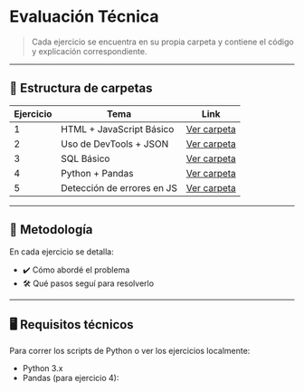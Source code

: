 # Evaluación Técnica

> Cada ejercicio se encuentra en su propia carpeta y contiene el código y explicación correspondiente.
---

## 📂 Estructura de carpetas

| Ejercicio | Tema                         | Link |
|----------|-------------------------------|------|
| 1        | HTML + JavaScript Básico      | [Ver carpeta](./ejercicio_1) |
| 2        | Uso de DevTools + JSON        | [Ver carpeta](./ejercicio_2) |
| 3        | SQL Básico                    | [Ver carpeta](./ejercicio_3) |
| 4        | Python + Pandas               | [Ver carpeta](./ejercicio_4) |
| 5        | Detección de errores en JS    | [Ver carpeta](./ejercicio_5) |

---

## 🧠 Metodología

En cada ejercicio se detalla:

- ✔️ Cómo abordé el problema
- 🛠️ Qué pasos seguí para resolverlo

---

## 🖥️ Requisitos técnicos

Para correr los scripts de Python o ver los ejercicios localmente:

- Python 3.x
- Pandas (para ejercicio 4):  
